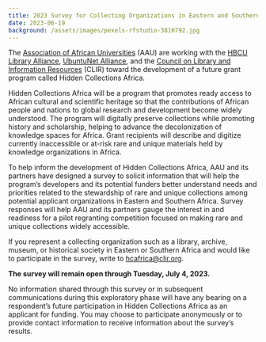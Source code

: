 ```yaml
---
title: 2023 Survey for Collecting Organizations in Eastern and Southern Africa
date: 2023-06-19
background: /assets/images/pexels-rfstudio-3810792.jpg
---
```


The [Association of African Universities](https://aau.org/) (AAU) are working with the [HBCU Library Alliance](https://hbculibraries.org/), [UbuntuNet Alliance](https://ubuntunet.net/), and the [Council on Library and Information Resources](https://www.clir.org/) (CLIR) toward the development of a future grant program called Hidden Collections Africa.
 
Hidden Collections Africa will be a program that promotes ready access to African cultural and scientific heritage so that the contributions of African people and nations to global research and development become widely understood. The program will digitally preserve collections while promoting history and scholarship, helping to advance the decolonization of knowledge spaces for Africa. Grant recipients will describe and digitize currently inaccessible or at-risk rare and unique materials held by knowledge organizations in Africa.
 
To help inform the development of Hidden Collections Africa, AAU and its partners have designed a survey to solicit information that will help the program’s developers and its potential funders better understand needs and priorities related to the stewardship of rare and unique collections among potential applicant organizations in Eastern and Southern Africa. Survey responses will help AAU and its partners gauge the interest in and readiness for a pilot regranting competition focused on making rare and unique collections widely accessible.

If you represent a collecting organization such as a library, archive, museum, or historical society in Eastern or Southern Africa and would like to participate in the survey, write to <a href="mailto:hcafrica@clir.org">hcafrica@clir.org</a>.

**The survey will remain open through Tuesday, July 4, 2023.**

No information shared through this survey or in subsequent communications during this exploratory phase will have any bearing on a respondent’s future participation in Hidden Collections Africa as an applicant for funding. You may choose to participate anonymously or to provide contact information to receive information about the survey’s results.
